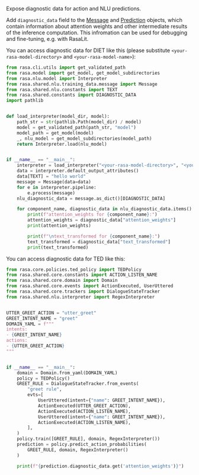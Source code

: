 Expose diagnostic data for action and NLU predictions.

Add `diagnostic_data` field to the [Message](https://rasa.com/docs/rasa/reference/rasa/shared/nlu/training_data/message#message-objects) 
and [Prediction](https://rasa.com/docs/rasa/reference/rasa/core/policies/policy#policyprediction-objects) objects, which contain 
information about attention weights and other intermediate results of the inference computation.
This infromation can be used for debugging and fine-tuning, e.g. with RasaLit.

You can access diagnostic data for DIET like this (please substitute `<your-rasa-model-directory>` and `<your-rasa-model-name>`):

```python
from rasa.cli.utils import get_validated_path
from rasa.model import get_model, get_model_subdirectories
from rasa.nlu.model import Interpreter
from rasa.shared.nlu.training_data.message import Message
from rasa.shared.nlu.constants import TEXT
from rasa.shared.constants import DIAGNOSTIC_DATA
import pathlib


def load_interpreter(model_dir, model):
    path_str = str(pathlib.Path(model_dir) / model)
    model = get_validated_path(path_str, "model")
    model_path = get_model(model)
    _, nlu_model = get_model_subdirectories(model_path)
    return Interpreter.load(nlu_model)


if __name__ == "__main__":
    interpreter = load_interpreter("<your-rasa-model-directory>", "<your-rasa-model-name>.tar.gz")
    data = interpreter.default_output_attributes()
    data[TEXT] = "hello world"
    message = Message(data=data)
    for e in interpreter.pipeline:
        e.process(message)
    nlu_diagnostic_data = message.as_dict()[DIAGNOSTIC_DATA]

    for component_name, diagnostic_data in nlu_diagnostic_data.items():
        print(f"attention_weights for {component_name}:")
        attention_weights = diagnostic_data["attention_weights"]
        print(attention_weights)

        print(f"\ntext_transformed for {component_name}:")
        text_transformed = diagnostic_data["text_transformed"]
        print(text_transformed)

```

You can access diagnostic data for TED like this:

```python
from rasa.core.policies.ted_policy import TEDPolicy
from rasa.shared.core.constants import ACTION_LISTEN_NAME
from rasa.shared.core.domain import Domain
from rasa.shared.core.events import ActionExecuted, UserUttered
from rasa.shared.core.trackers import DialogueStateTracker
from rasa.shared.nlu.interpreter import RegexInterpreter


UTTER_GREET_ACTION = "utter_greet"
GREET_INTENT_NAME = "greet"
DOMAIN_YAML = f"""
intents:
- {GREET_INTENT_NAME}
actions:
- {UTTER_GREET_ACTION}
"""


if __name__ == "__main__":
    domain = Domain.from_yaml(DOMAIN_YAML)
    policy = TEDPolicy()
    GREET_RULE = DialogueStateTracker.from_events(
        "greet rule",
        evts=[
            UserUttered(intent={"name": GREET_INTENT_NAME}),
            ActionExecuted(UTTER_GREET_ACTION),
            ActionExecuted(ACTION_LISTEN_NAME),
            UserUttered(intent={"name": GREET_INTENT_NAME}),
            ActionExecuted(ACTION_LISTEN_NAME),
        ],
    )
    policy.train([GREET_RULE], domain, RegexInterpreter())
    prediction = policy.predict_action_probabilities(
        GREET_RULE, domain, RegexInterpreter()
    )

    print(f"{prediction.diagnostic_data.get('attention_weights')}")
```
